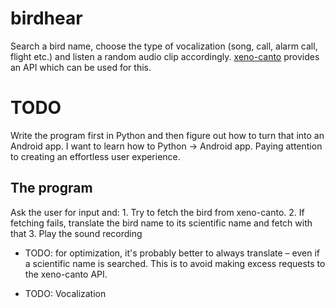 # birdhear
Search a bird name, choose the type of vocalization (song, call, alarm call,
flight etc.) and listen a random audio clip accordingly.
[xeno-canto](https://www.xeno-canto.org/explore/api) provides an API which can
be used for this.

# TODO

Write the program first in Python and then figure out how to turn that into an
Android app. I want to learn how to Python -> Android app. Paying attention to
creating an effortless user experience.

## The program

Ask the user for input and:
    1. Try to fetch the bird from xeno-canto.
    2. If fetching fails, translate the bird name to its scientific name 
    and fetch with that
    3. Play the sound recording

- TODO: for optimization, it's probably better to always translate – even if
a scientific name is searched. This is to avoid making excess requests to the
xeno-canto API.

- TODO: Vocalization
